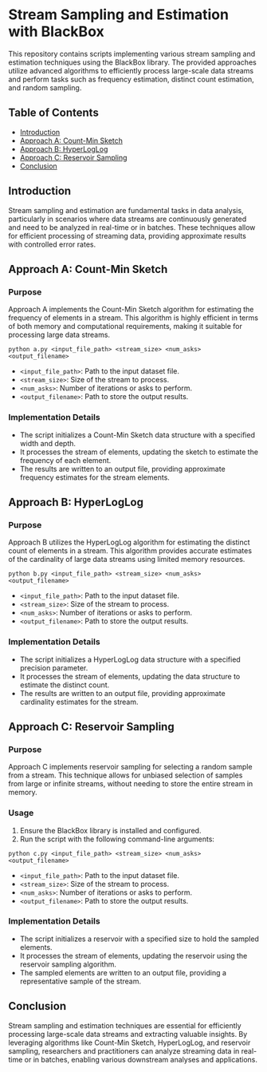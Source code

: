 # Stream Sampling and Estimation with BlackBox

This repository contains scripts implementing various stream sampling and estimation techniques using the BlackBox library. The provided approaches utilize advanced algorithms to efficiently process large-scale data streams and perform tasks such as frequency estimation, distinct count estimation, and random sampling.

## Table of Contents

- [Introduction](#introduction)
- [Approach A: Count-Min Sketch](#approach-a-count-min-sketch)
- [Approach B: HyperLogLog](#approach-b-hyperloglog)
- [Approach C: Reservoir Sampling](#approach-c-reservoir-sampling)
- [Conclusion](#conclusion)

## Introduction

Stream sampling and estimation are fundamental tasks in data analysis, particularly in scenarios where data streams are continuously generated and need to be analyzed in real-time or in batches. These techniques allow for efficient processing of streaming data, providing approximate results with controlled error rates.

## Approach A: Count-Min Sketch

### Purpose
Approach A implements the Count-Min Sketch algorithm for estimating the frequency of elements in a stream. This algorithm is highly efficient in terms of both memory and computational requirements, making it suitable for processing large data streams.

```python a.py <input_file_path> <stream_size> <num_asks> <output_filename>```
- `<input_file_path>`: Path to the input dataset file.
- `<stream_size>`: Size of the stream to process.
- `<num_asks>`: Number of iterations or asks to perform.
- `<output_filename>`: Path to store the output results.

### Implementation Details
- The script initializes a Count-Min Sketch data structure with a specified width and depth.
- It processes the stream of elements, updating the sketch to estimate the frequency of each element.
- The results are written to an output file, providing approximate frequency estimates for the stream elements.

## Approach B: HyperLogLog

### Purpose
Approach B utilizes the HyperLogLog algorithm for estimating the distinct count of elements in a stream. This algorithm provides accurate estimates of the cardinality of large data streams using limited memory resources.

```python b.py <input_file_path> <stream_size> <num_asks> <output_filename>```

- `<input_file_path>`: Path to the input dataset file.
- `<stream_size>`: Size of the stream to process.
- `<num_asks>`: Number of iterations or asks to perform.
- `<output_filename>`: Path to store the output results.

### Implementation Details
- The script initializes a HyperLogLog data structure with a specified precision parameter.
- It processes the stream of elements, updating the data structure to estimate the distinct count.
- The results are written to an output file, providing approximate cardinality estimates for the stream.

## Approach C: Reservoir Sampling

### Purpose
Approach C implements reservoir sampling for selecting a random sample from a stream. This technique allows for unbiased selection of samples from large or infinite streams, without needing to store the entire stream in memory.

### Usage
1. Ensure the BlackBox library is installed and configured.
2. Run the script with the following command-line arguments:

```python c.py <input_file_path> <stream_size> <num_asks> <output_filename>```

- `<input_file_path>`: Path to the input dataset file.
- `<stream_size>`: Size of the stream to process.
- `<num_asks>`: Number of iterations or asks to perform.
- `<output_filename>`: Path to store the output results.

### Implementation Details
- The script initializes a reservoir with a specified size to hold the sampled elements.
- It processes the stream of elements, updating the reservoir using the reservoir sampling algorithm.
- The sampled elements are written to an output file, providing a representative sample of the stream.

## Conclusion

Stream sampling and estimation techniques are essential for efficiently processing large-scale data streams and extracting valuable insights. By leveraging algorithms like Count-Min Sketch, HyperLogLog, and reservoir sampling, researchers and practitioners can analyze streaming data in real-time or in batches, enabling various downstream analyses and applications.


